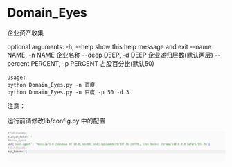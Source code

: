 # Domain_Eyes

企业资产收集

optional arguments:
  -h, --help            show this help message and exit
  --name NAME, -n NAME    企业名称
  --deep DEEP, -d DEEP        企业递归层数(默认两层)
  --percent PERCENT, -p PERCENT  占股百分比(默认50)

```
Usage:
python Domain_Eyes.py -n 百度
python Domain_Eyes.py -n 百度 -p 50 -d 3
```

注意：

运行前请修改lib/config.py 中的配置

![image-20230728174257155](assets/image-20230728174257155.png)

